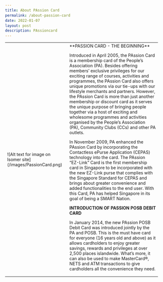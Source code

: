 ```yaml
---
title: About PAssion Card
permalink: /about-passion-card
date: 2022-01-07
layout: post
description: PAssioncard
---
```

<table width="100%">
  <tbody>
    <tr>
      <td with="20%">![Alt text for image on Isomer site](/images/PassionCard.png)</td>
      <td with="80%">
        **PASSION CARD - THE BEGINNING**

Introduced in April 2005, the PAssion Card is a membership card of the People’s Association (PA).  Besides offering members’ exclusive privileges for our exciting range of courses, activities and programmes, the PAssion Card also offers unique promotions via our tie-ups with our lifestyle merchants and partners. However, the PAssion Card is more than just another membership or discount card as it serves the unique purpose of bringing people together via a host of exciting and wholesome programmes and activities organised by the People’s Association (PA), Community Clubs (CCs) and other PA outlets.


In November 2009, PA enhanced the PAssion Card by incorporating the Contactless ePurse Application (CEPAS) technology into the card.  The PAssion “EZ-Link” Card is the first membership card in Singapore to be incorporated with the new EZ-Link purse that complies with the Singapore Standard for CEPAS and brings about greater convenience and added functionalities to the end user.  With this Card, PA has helped Singapore in its goal of being a SMART Nation.

**INTRODUCTION OF PASSION POSB DEBIT CARD**

In January 2014, the new PAssion POSB Debit Card was introduced jointly by the PA and POSB. This is the must have card for everyone (16 years old and above) as it allows cardholders to enjoy greater savings, rewards and privileges at over 2,500 places islandwide. What’s more, it can also be used to make MasterCard®, NETS and ATM transactions to give cardholders all the convenience they need.
      </td>
    </tr>
  </tbody>
</table>
